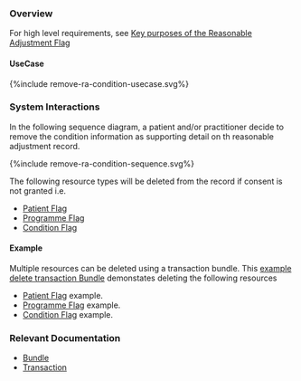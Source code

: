 ### Overview

For high level requirements, see [Key purposes of the Reasonable Adjustment Flag](index.html#ra-key-purposes)
 

#### UseCase

<div style="text-align: left;">

  {%include remove-ra-condition-usecase.svg%}

</div>

### System Interactions

In the following sequence diagram, a patient and/or practitioner decide to remove the condition information as supporting detail on th reasonable adjustment record.


<div style="text-align: left;">

  {%include remove-ra-condition-sequence.svg%}

</div>

The following resource types will be deleted from the record if consent is not granted i.e.

* [Patient Flag](StructureDefinition-PatientFlag.html)  
* [Programme Flag](StructureDefinition-ProgrammeFlag.html)  
* [Condition Flag](StructureDefinition-FlagCondition.html) 

#### Example

Multiple resources can be deleted using a transaction bundle.  This [example delete transaction Bundle](Bundle-RemoveRARecordExample.html) demonstates deleting the following resources

* [Patient Flag](Flag-RAPatientFlagExample1.html) example.  
* [Programme Flag](Flag-RAFlagExample1.html) example.  
* [Condition Flag](Condition-RAConditionExample1.html) example.  

### Relevant Documentation

* [Bundle](https://hl7.org/fhir/r4/bundle.html)  
* [Transaction](https://hl7.org/fhir/r4/http.html#transaction)  
